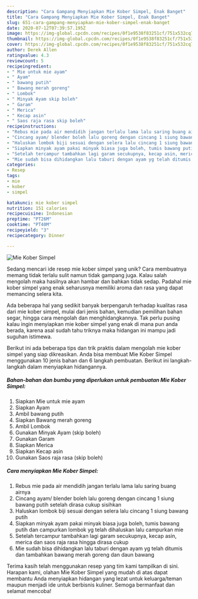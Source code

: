 ```yaml
---
description: "Cara Gampang Menyiapkan Mie Kober Simpel, Enak Banget"
title: "Cara Gampang Menyiapkan Mie Kober Simpel, Enak Banget"
slug: 651-cara-gampang-menyiapkan-mie-kober-simpel-enak-banget
date: 2020-07-12T07:39:57.195Z
image: https://img-global.cpcdn.com/recipes/0f1e9538f83251cf/751x532cq70/mie-kober-simpel-foto-resep-utama.jpg
thumbnail: https://img-global.cpcdn.com/recipes/0f1e9538f83251cf/751x532cq70/mie-kober-simpel-foto-resep-utama.jpg
cover: https://img-global.cpcdn.com/recipes/0f1e9538f83251cf/751x532cq70/mie-kober-simpel-foto-resep-utama.jpg
author: Derek Allen
ratingvalue: 4.3
reviewcount: 5
recipeingredient:
- " Mie untuk mie ayam"
- " Ayam"
- " bawang putih"
- " Bawang merah goreng"
- " Lombok"
- " Minyak Ayam skip boleh"
- " Garam"
- " Merica"
- " Kecap asin"
- " Saos raja rasa skip boleh"
recipeinstructions:
- "Rebus mie pada air mendidih jangan terlalu lama lalu saring buang airnya"
- "Cincang ayam/ blender boleh lalu goreng dengan cincang 1 siung bawang putih setelah dirasa cukup sisihkan"
- "Haluskan lombok biji sesuai dengan selera lalu cincang 1 siung bawang putih"
- "Siapkan minyak ayam pakai minyak biasa juga boleh, tumis bawang putih dan campurkan lombok yg telah dihaluskan lalu campurkan mie"
- "Setelah tercampur tambahkan lagi garam secukupnya, kecap asin, merica dan saos raja rasa hingga dirasa cukup"
- "Mie sudah bisa dihidangkan lalu taburi dengan ayam yg telah ditumis dan tambahkan bawang merah goreng dan daun bawang"
categories:
- Resep
tags:
- mie
- kober
- simpel

katakunci: mie kober simpel 
nutrition: 151 calories
recipecuisine: Indonesian
preptime: "PT26M"
cooktime: "PT40M"
recipeyield: "3"
recipecategory: Dinner

---
```



![Mie Kober Simpel](https://img-global.cpcdn.com/recipes/0f1e9538f83251cf/751x532cq70/mie-kober-simpel-foto-resep-utama.jpg)

Sedang mencari ide resep mie kober simpel yang unik? Cara membuatnya memang tidak terlalu sulit namun tidak gampang juga. Kalau salah mengolah maka hasilnya akan hambar dan bahkan tidak sedap. Padahal mie kober simpel yang enak seharusnya memiliki aroma dan rasa yang dapat memancing selera kita.

Ada beberapa hal yang sedikit banyak berpengaruh terhadap kualitas rasa dari mie kober simpel, mulai dari jenis bahan, kemudian pemilihan bahan segar, hingga cara mengolah dan menghidangkannya. Tak perlu pusing kalau ingin menyiapkan mie kober simpel yang enak di mana pun anda berada, karena asal sudah tahu triknya maka hidangan ini mampu jadi suguhan istimewa.




Berikut ini ada beberapa tips dan trik praktis dalam mengolah mie kober simpel yang siap dikreasikan. Anda bisa membuat Mie Kober Simpel menggunakan 10 jenis bahan dan 6 langkah pembuatan. Berikut ini langkah-langkah dalam menyiapkan hidangannya.

<!--inarticleads1-->

##### Bahan-bahan dan bumbu yang diperlukan untuk pembuatan Mie Kober Simpel:

1. Siapkan  Mie untuk mie ayam
1. Siapkan  Ayam
1. Ambil  bawang putih
1. Siapkan  Bawang merah goreng
1. Ambil  Lombok
1. Gunakan  Minyak Ayam (skip boleh)
1. Gunakan  Garam
1. Siapkan  Merica
1. Siapkan  Kecap asin
1. Gunakan  Saos raja rasa (skip boleh)




<!--inarticleads2-->

##### Cara menyiapkan Mie Kober Simpel:

1. Rebus mie pada air mendidih jangan terlalu lama lalu saring buang airnya
1. Cincang ayam/ blender boleh lalu goreng dengan cincang 1 siung bawang putih setelah dirasa cukup sisihkan
1. Haluskan lombok biji sesuai dengan selera lalu cincang 1 siung bawang putih
1. Siapkan minyak ayam pakai minyak biasa juga boleh, tumis bawang putih dan campurkan lombok yg telah dihaluskan lalu campurkan mie
1. Setelah tercampur tambahkan lagi garam secukupnya, kecap asin, merica dan saos raja rasa hingga dirasa cukup
1. Mie sudah bisa dihidangkan lalu taburi dengan ayam yg telah ditumis dan tambahkan bawang merah goreng dan daun bawang




Terima kasih telah menggunakan resep yang tim kami tampilkan di sini. Harapan kami, olahan Mie Kober Simpel yang mudah di atas dapat membantu Anda menyiapkan hidangan yang lezat untuk keluarga/teman maupun menjadi ide untuk berbisnis kuliner. Semoga bermanfaat dan selamat mencoba!

